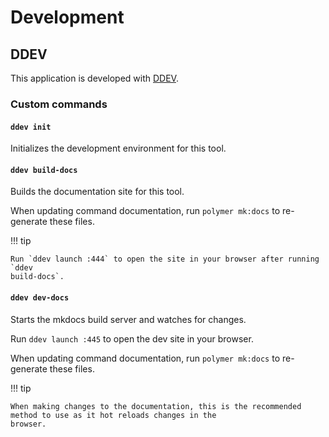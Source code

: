 # Development

## DDEV

This application is developed with [DDEV](https://ddev.readthedocs.io/).

### Custom commands

#### `ddev init`

Initializes the development environment for this tool.

#### `ddev build-docs`

Builds the documentation site for this tool.

When updating command documentation, run `polymer mk:docs` to re-generate these files.

!!! tip

    Run `ddev launch :444` to open the site in your browser after running `ddev
    build-docs`.

#### `ddev dev-docs`

Starts the mkdocs build server and watches for changes.

Run `ddev launch :445` to open the dev site in your browser.

When updating command documentation, run `polymer mk:docs` to re-generate these files.

!!! tip

    When making changes to the documentation, this is the recommended method to use as it hot reloads changes in the
    browser.
